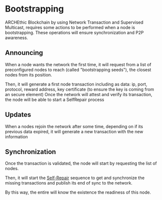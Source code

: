 # Bootstrapping 

ARCHEthic Blockchain by using Network Transaction and Supervised Multicast, requires some actions to be performed 
when a node is bootstrapping. These operations will ensure synchronization and P2P awareness.

## Announcing

When a node wants the network the first time, it will request from a list of preconfigured nodes to reach (called "bootstrapping seeds"), the closest nodes from its position.

Then, it will generate a first node transaction including as data: ip, port, protocol, reward address, key certificate (to ensure the key is coming from an secure element)
Once the network will attest and verify its transaction, the node will be able to start a SelfRepair process

## Updates

When a nodes rejoin the network after some time, depending on if its previous data expired, it will generate a new transaction with the new information

## Synchronization

Once the transaction is validated, the node will start by requesting the list of nodes.

Then, it will start the [Self-Repair](/technology/p2p/self_repair.md) sequence to get and synchronize the missing transactions and publish its end of sync to the network.

By this way, the entire will know the existence the readiness of this node.
